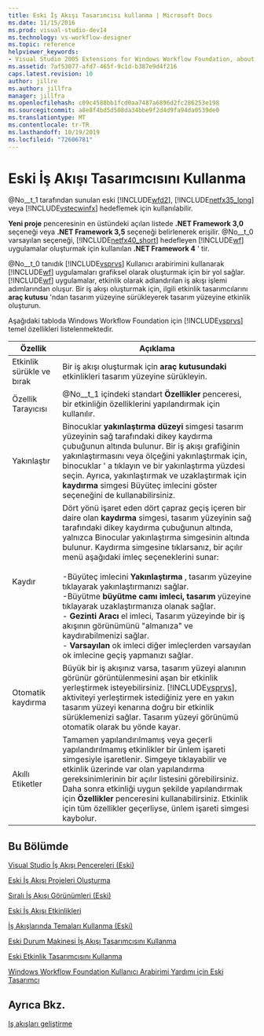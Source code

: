 ```yaml
---
title: Eski İş Akışı Tasarımcısı kullanma | Microsoft Docs
ms.date: 11/15/2016
ms.prod: visual-studio-dev14
ms.technology: vs-workflow-designer
ms.topic: reference
helpviewer_keywords:
- Visual Studio 2005 Extensions for Windows Workflow Foundation, about
ms.assetid: 7af53077-afd7-465f-9c1d-b387e9d4f216
caps.latest.revision: 10
author: jillre
ms.author: jillfra
manager: jillfra
ms.openlocfilehash: c09c4588bb1fcd0aa7487a6896d2fc286253e198
ms.sourcegitcommit: a8e8f4bd5d508da34bbe9f2d4d9fa94da0539de0
ms.translationtype: MT
ms.contentlocale: tr-TR
ms.lasthandoff: 10/19/2019
ms.locfileid: "72606781"
---
```

# <a name="using-the-legacy-workflow-designer"></a>Eski İş Akışı Tasarımcısını Kullanma
@No__t_1 tarafından sunulan eski [!INCLUDE[wfd2](../includes/wfd2-md.md)], [!INCLUDE[netfx35_long](../includes/netfx35-long-md.md)] veya [!INCLUDE[vstecwinfx](../includes/vstecwinfx-md.md)] hedeflemek için kullanılabilir.

 **Yeni proje** penceresinin en üstündeki açılan listede **.NET Framework 3,0** seçeneği veya **.NET Framework 3,5** seçeneği belirlenerek erişilir. @No__t_0 varsayılan seçeneği, [!INCLUDE[netfx40_short](../includes/netfx40-short-md.md)] hedefleyen [!INCLUDE[wf](../includes/wf-md.md)] uygulamalar oluşturmak için kullanılan **.NET Framework 4** ' tir.

 @No__t_0 tanıdık [!INCLUDE[vsprvs](../includes/vsprvs-md.md)] Kullanıcı arabirimini kullanarak [!INCLUDE[wf](../includes/wf-md.md)] uygulamaları grafiksel olarak oluşturmak için bir yol sağlar. [!INCLUDE[wf](../includes/wf-md.md)] uygulamalar, etkinlik olarak adlandırılan iş akışı işlemi adımlarından oluşur. Bir iş akışı oluşturmak için, ilgili etkinlik tasarımcılarını **araç kutusu** 'ndan tasarım yüzeyine sürükleyerek tasarım yüzeyine etkinlik oluşturun.

 Aşağıdaki tabloda Windows Workflow Foundation için [!INCLUDE[vsprvs](../includes/vsprvs-md.md)] temel özellikleri listelenmektedir.

|Özellik|Açıklama|
|-------------|-----------------|
|Etkinlik sürükle ve bırak|Bir iş akışı oluşturmak için **araç kutusundaki** etkinlikleri tasarım yüzeyine sürükleyin.|
|Özellik Tarayıcısı|@No__t_1 içindeki standart **Özellikler** penceresi, bir etkinliğin özelliklerini yapılandırmak için kullanılır.|
|Yakınlaştır|Binocuklar **yakınlaştırma düzeyi** simgesi tasarım yüzeyinin sağ tarafındaki dikey kaydırma çubuğunun altında bulunur. Bir iş akışı grafiğinin yakınlaştırmasını veya ölçeğini yakınlaştırmak için, binocuklar ' a tıklayın ve bir yakınlaştırma yüzdesi seçin. Ayrıca, yakınlaştırmak ve uzaklaştırmak için **kaydırma** simgesi Büyüteç imlecini göster seçeneğini de kullanabilirsiniz.|
|Kaydır|Dört yönü işaret eden dört çapraz geçiş içeren bir daire olan **kaydırma** simgesi, tasarım yüzeyinin sağ tarafındaki dikey kaydırma çubuğunun altında, yalnızca Binocular yakınlaştırma simgesinin altında bulunur. Kaydırma simgesine tıklarsanız, bir açılır menü aşağıdaki imleç seçeneklerini sunar:<br /><br /> -Büyüteç imlecini **Yakınlaştırma** , tasarım yüzeyine tıklayarak yakınlaştırmanızı sağlar.<br />-Büyütme **büyütme camı imleci, tasarım** yüzeyine tıklayarak uzaklaştırmanıza olanak sağlar.<br />- **Gezinti Aracı** el imleci, Tasarım yüzeyinde bir iş akışının görünümünü "almanıza" ve kaydırabilmenizi sağlar.<br />- **Varsayılan** ok imleci diğer imleçlerden varsayılan ok imlecine geçiş yapmanızı sağlar.|
|Otomatik kaydırma|Büyük bir iş akışınız varsa, tasarım yüzeyi alanının görünür görüntülenmesini aşan bir etkinlik yerleştirmek isteyebilirsiniz. [!INCLUDE[vsprvs](../includes/vsprvs-md.md)], aktiviteyi yerleştirmek istediğiniz yere en yakın tasarım yüzeyi kenarına doğru bir etkinlik sürüklemenizi sağlar. Tasarım yüzeyi görünümü otomatik olarak bu yönde kayar.|
|Akıllı Etiketler|Tamamen yapılandırılmamış veya geçerli yapılandırılmamış etkinlikler bir ünlem işareti simgesiyle işaretlenir. Simgeye tıklayabilir ve etkinlik üzerinde var olan yapılandırma gereksinimlerinin bir açılır listesini görebilirsiniz. Daha sonra etkinliği uygun şekilde yapılandırmak için **Özellikler** penceresini kullanabilirsiniz. Etkinlik için tüm özellikler geçerliyse, ünlem işareti simgesi kaybolur.|

## <a name="in-this-section"></a>Bu Bölümde
 [Visual Studio İş Akışı Pencereleri (Eski)](../workflow-designer/visual-studio-workflow-windows-legacy.md)

 [Eski İş Akışı Projeleri Oluşturma](../workflow-designer/creating-legacy-workflow-projects.md)

 [Sıralı İş Akışı Görünümleri (Eski)](../workflow-designer/sequential-workflow-views-legacy.md)

 [Eski İş Akışı Etkinlikleri ](../workflow-designer/legacy-workflow-activities.md)

 [İş Akışlarında Temaları Kullanma (Eski)](../workflow-designer/using-themes-in-workflows-legacy.md)

 [Eski Durum Makinesi İş Akışı Tasarımcısını Kullanma](../workflow-designer/using-the-legacy-state-machine-workflow-designer.md)

 [Eski Etkinlik Tasarımcısını Kullanma](../workflow-designer/using-the-legacy-activity-designer.md)

 [Windows Workflow Foundation Kullanıcı Arabirimi Yardımı için Eski Tasarımcı](../workflow-designer/legacy-designer-for-windows-workflow-foundation-ui-help.md)

## <a name="see-also"></a>Ayrıca Bkz.
 [Iş akışları geliştirme](http://go.microsoft.com/fwlink?LinkID=65010)